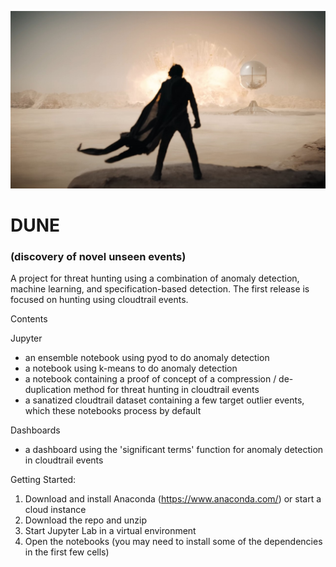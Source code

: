![things](/img/dune.jpg?raw=true "text")  
# DUNE 
### (discovery of novel unseen events)
A project for threat hunting using a combination of anomaly detection, machine learning, and specification-based detection. The first release is focused on hunting using cloudtrail events. 

Contents

Jupyter

- an ensemble notebook using pyod to do anomaly detection
- a notebook using k-means to do anomaly detection
- a notebook containing a proof of concept of a compression / de-duplication method for threat hunting in cloudtrail events
- a sanatized cloudtrail dataset containing a few target outlier events, which these notebooks process by default

Dashboards

- a dashboard using the 'significant terms' function for anomaly detection in cloudtrail events

Getting Started:

1. Download and install Anaconda (https://www.anaconda.com/) or start a cloud instance
2. Download the repo and unzip
3. Start Jupyter Lab in a virtual environment 
4. Open the notebooks (you may need to install some of the dependencies in the first few cells)

